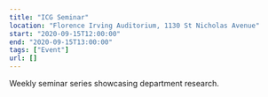 ```yaml
---
title: "ICG Seminar"
location: "Florence Irving Auditorium, 1130 St Nicholas Avenue"
start: "2020-09-15T12:00:00"
end: "2020-09-15T13:00:00"
tags: ["Event"]
url: []
---
```


Weekly seminar series showcasing department research.

<!-- endexcerpt -->
